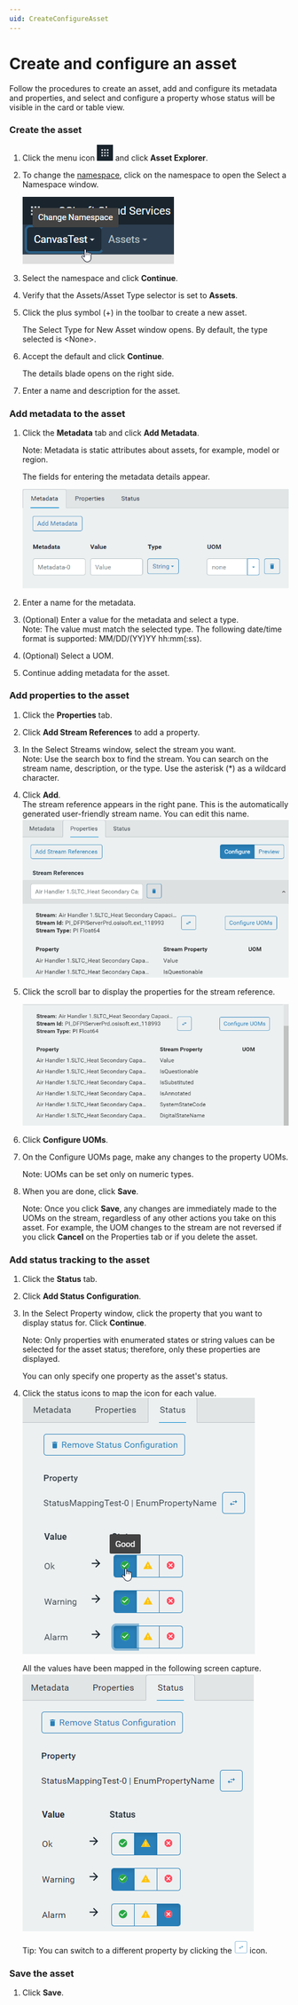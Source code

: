 ```yaml
---
uid: CreateConfigureAsset
---
```


# Create and configure an asset

Follow the procedures to create an asset, add and configure its metadata and properties, and select and configure a property whose status will be visible in the card or table view.

### Create the asset

1. Click the menu icon ![menu icon](images/icon_navigation_bigger.png) and click **Asset Explorer**.
   
1. To change the [namespace](xref:ccNamespaces), click on the namespace to open the Select a Namespace window.

    ![Namespace icon](images/namespace-icon.png)

4. Select the namespace and click **Continue**.

5. Verify that the Assets/Asset Type selector is set to **Assets**.

5. Click the plus symbol (+) in the toolbar to create a new asset.

     The Select Type for New Asset window opens. By default, the type selected is \<None>.

6. Accept the default and click **Continue**.

    The details blade opens on the right side. 

1. Enter a name and description for the asset.

### Add metadata to the asset

1. Click the **Metadata** tab and click **Add Metadata**.

    Note: Metadata is static attributes about assets, for example, model or region.

    The fields for entering the metadata details appear. 

    ![Metadata fields](images/metadata-fields.png)

    <!-- We need a definition for metadata that covers its use in different OCS contexts. --> 

2. Enter a name for the metadata.

3. (Optional) Enter a value for the metadata and select a type.  
    Note: The value must match the selected type. The following date/time format is supported: MM/DD/(YY)YY hh:mm(:ss).

    <!--WRITER NOTE: What date/time formats are supported? Is this the same as for PI Server? i.e., Microsoft standard date/time formats? -->

4. (Optional) Select a UOM.

5. Continue adding metadata for the asset. 


### Add properties to the asset

1. Click the **Properties** tab. 

2. Click **Add Stream References** to add a property.

3. In the Select Streams window, select the stream you want.  
     Note: Use the search box to find the stream. You can search on the stream name, description, or the type. Use the asterisk (*)  as a wildcard character.

4. Click **Add**.  
     The stream reference appears in the right pane. This is the automatically generated user-friendly stream name. You can edit this name.
     ![Stream reference properties](images/stream-reference.png)
     
5. Click the scroll bar to display the properties for the stream reference.
   
    ![Stream reference properties](images/stream-reference-properties.png)

8. Click **Configure UOMs**. 

9. On the Configure UOMs page, make any changes to the property UOMs.

    Note: UOMs can be set only on numeric types.

1. When you are done, click **Save**.

    Note: Once you click **Save**, any changes are immediately made to the UOMs on the stream, regardless of any other actions you take on this asset. For example, the UOM changes to the stream are not reversed if you click **Cancel** on the Properties tab or if you delete the asset.


### Add status tracking to the asset

1. Click the **Status** tab.

2. Click **Add Status Configuration**.

3. In the Select Property window, click the property that you want to display status for. Click **Continue**.

    Note: Only properties with enumerated states or string values can be selected for the asset status;  therefore, only these properties are displayed. 

    You can only specify one property as the asset's status. 

1. Click the status icons to map the icon for each value.
    ![Mapping status icons](images/map-status-values.png)
    
    All the values have been mapped in the following screen capture.
    ![Mapped status](images/mapped-status-values.png)
    
    Tip: You can switch to a different property by clicking the ![Change property icon](images/change-property-icon.png) icon.

### Save the asset

1. Click **Save**. 

